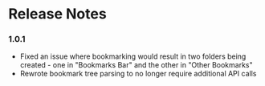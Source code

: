 # Release Notes

### 1.0.1
* Fixed an issue where bookmarking would result in two folders being created - one in "Bookmarks Bar" and the other in "Other Bookmarks"
* Rewrote bookmark tree parsing to no longer require additional API calls
